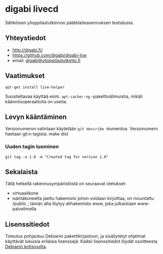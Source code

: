 digabi livecd
================================
Sähköisen ylioppilastutkinnon päätelaiteasennuksen testialusta.

## Yhteystiedot
 * http://digabi.fi/
 * https://github.com/digabi/digabi-live
 * email: digabi@ylioppilastutkinto.fi

## Vaatimukset
    apt-get install live-helper

Suositeltavaa käyttää esim. `apt-cacher-ng` -pakettivälimuistia, mikäli käännösoperaatioita on useita.

## Levyn kääntäminen
Versionumeron valintaan käytetään `git describe` -komentoa. Versionumero haetaan git:n tagista.
    make dist

### Uuden tagin luominen
    git tag -a 1.0 -m "Created tag for version 1.0"


## Sekalaista
Tällä hetkellä rakennusympäristöstä on seuraavat oletukset:
 * virtuaalikone
 * isäntäkoneelta jaettu hakemisto johon voidaan kirjoittaa, on mountattu /public ; tämän alta löytyy alihakemisto www, joka julkaistaan www-palvelimella

## Lisenssitiedot
Toteutus pohjautuu Debianin pakettikirjastoon, ja sisällytetyt ohjelmat käyttävät lukuisia erilaisia lisenssejä. Kaikki lisenssitiedot löydät osoitteesta [Debianin kotisivuilta](http://www.debian.org/legal/licenses/).
